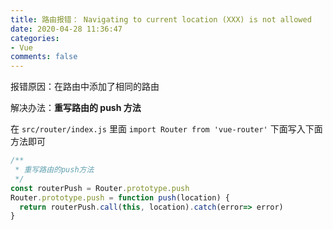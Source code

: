 ```yaml
---
title: 路由报错： Navigating to current location (XXX) is not allowed
date: 2020-04-28 11:36:47
categories:
- Vue
comments: false
---
```


报错原因：在路由中添加了相同的路由

解决办法：**重写路由的 push 方法**

在 `src/router/index.js` 里面 `import Router from 'vue-router'` 下面写入下面方法即可

```js
/**
 * 重写路由的push方法
 */
const routerPush = Router.prototype.push
Router.prototype.push = function push(location) {
  return routerPush.call(this, location).catch(error=> error)
}
```